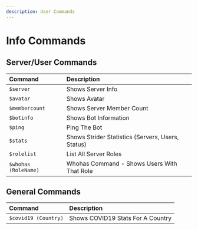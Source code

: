 ```yaml
---
description: User Commands
---
```


# Info Commands

## Server/User Commands

| Command | Description |
| :--- | :--- |
| `$server` | Shows Server Info |
| `$avatar` | Shows Avatar |
| `$membercount` | Shows Server Member Count |
| `$botinfo` | Shows Bot Information |
| `$ping` | Ping The Bot |
| `$stats` | Shows Strider Statistics \(Servers, Users, Status\)  |
| `$rolelist` | List All Server Roles |
| `$whohas (RoleName)` | Whohas Command - Shows Users With That Role |

## General Commands

| Command | Description |
| :--- | :--- |
| `$covid19 (Country)` | Shows COVID19 Stats For A Country |

